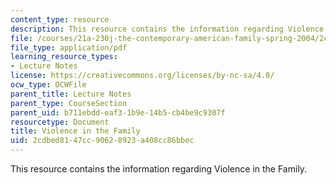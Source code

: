 ```yaml
---
content_type: resource
description: This resource contains the information regarding Violence in the Family.
file: /courses/21a-230j-the-contemporary-american-family-spring-2004/2cdbed8147cc90628923a408cc86bbec_MIT21A_230JS04_violence.pdf
file_type: application/pdf
learning_resource_types:
- Lecture Notes
license: https://creativecommons.org/licenses/by-nc-sa/4.0/
ocw_type: OCWFile
parent_title: Lecture Notes
parent_type: CourseSection
parent_uid: b711ebdd-eaf3-1b9e-14b5-cb4be9c9307f
resourcetype: Document
title: Violence in the Family
uid: 2cdbed81-47cc-9062-8923-a408cc86bbec
---
```

This resource contains the information regarding Violence in the Family.